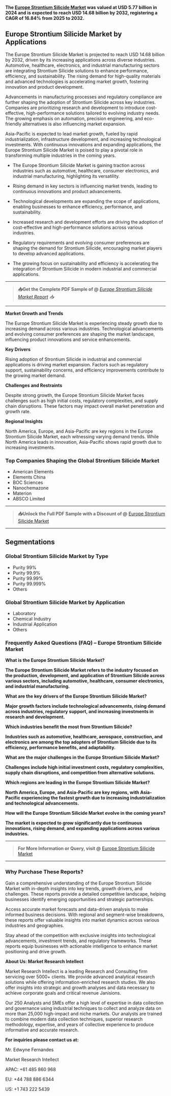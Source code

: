 <p><strong>The <a href="https://www.marketresearchintellect.com/download-sample/?rid=941098&amp;utm_source=Pulse-April-Europe&amp;utm_medium=852">Europe Strontium Silicide Market</a> was valued at USD 5.77 billion in 2024 and is expected to reach USD 14.68 billion by 2032, registering a CAGR of 16.84% from 2025 to 2032.</strong></p><h2>Europe Strontium Silicide Market by Applications&nbsp;</h2><p><p>The Europe Strontium Silicide Market is projected to reach USD 14.68 billion by 2032, driven by its increasing applications across diverse industries. Automotive, healthcare, electronics, and industrial manufacturing sectors are integrating Strontium Silicide solutions to enhance performance, efficiency, and sustainability. The rising demand for high-quality materials and advanced technologies is accelerating market growth, fostering innovation and product development.</p><p>Advancements in manufacturing processes and regulatory compliance are further shaping the adoption of Strontium Silicide across key industries. Companies are prioritizing research and development to introduce cost-effective, high-performance solutions tailored to evolving industry needs. The growing emphasis on automation, precision engineering, and eco-friendly alternatives is also influencing market expansion.</p><p>Asia-Pacific is expected to lead market growth, fueled by rapid industrialization, infrastructure development, and increasing technological investments. With continuous innovations and expanding applications, the Europe Strontium Silicide Market is poised to play a pivotal role in transforming multiple industries in the coming years.</p></p><ul><li><p>The Europe Strontium Silicide Market is gaining traction across industries such as automotive, healthcare, consumer electronics, and industrial manufacturing, highlighting its versatility.</p></li><li><p>Rising demand in key sectors is influencing market trends, leading to continuous innovations and product advancements.</p></li><li><p>Technological developments are expanding the scope of applications, enabling businesses to enhance efficiency, performance, and sustainability.</p></li><li><p>Increased research and development efforts are driving the adoption of cost-effective and high-performance solutions across various industries.</p></li><li><p>Regulatory requirements and evolving consumer preferences are shaping the demand for Strontium Silicide, encouraging market players to develop advanced applications.</p></li><li><p>The growing focus on sustainability and efficiency is accelerating the integration of Strontium Silicide in modern industrial and commercial applications.</p></li></ul><hr /><blockquote><p><strong><span class="font-[700]">📥Get the Complete PDF Sample of @ </span></strong><em><span class="font-[700]"><a href="https://www.marketresearchintellect.com/download-sample/?rid=941098&amp;utm_source=Pulse-April-Europe&amp;utm_medium=852" target="_blank" data-tracking-control-name="article-ssr-frontend-pulse_little-text-block" data-tracking-will-navigate="" data-test-link="">Europe Strontium Silicide Market Report</a>&nbsp;📥</span></em></p></blockquote><hr /><p class="" data-start="77" data-end="360"><strong data-start="77" data-end="105">Market Growth and Trends</strong></p><p class="" data-start="77" data-end="360">The Europe Strontium Silicide Market is experiencing steady growth due to increasing demand across various industries. Technological advancements and evolving consumer preferences are shaping the market landscape, influencing product innovations and service enhancements.</p><p class="" data-start="362" data-end="606"><strong data-start="362" data-end="377">Key Drivers</strong></p><p class="" data-start="362" data-end="606">Rising adoption of Strontium Silicide in industrial and commercial applications is driving market expansion. Factors such as regulatory support, sustainability concerns, and efficiency improvements contribute to the growing market demand.</p><p class="" data-start="608" data-end="849"><strong data-start="608" data-end="637">Challenges and Restraints</strong></p><p class="" data-start="608" data-end="849">Despite strong growth, the Europe Strontium Silicide Market faces challenges such as high initial costs, regulatory complexities, and supply chain disruptions. These factors may impact overall market penetration and growth rate.</p><p class="" data-start="851" data-end="1095"><strong data-start="851" data-end="872">Regional Insights</strong></p><p class="" data-start="851" data-end="1095">North America, Europe, and Asia-Pacific are key regions in the Europe Strontium Silicide Market, each witnessing varying demand trends. While North America leads in innovation, Asia-Pacific shows rapid growth due to increasing investments.</p><p><h3>Top Companies Shaping the Global Strontium Silicide Market </h3><ul><li>American Elements</li><li>Elements China</li><li>BOC Sciences</li><li>Nanochemazone</li><li>Materion</li><li>ABSCO Limited</li></ul></p><hr /><blockquote><p><strong>📥Unlock the Full PDF Sample with a Discount of @</strong> <a href="https://www.marketresearchintellect.com/ask-for-discount/?rid=941098&amp;utm_source=Pulse-April-Europe&amp;utm_medium=852">Europe Strontium Silicide Market</a></p></blockquote><hr /><p><h2>Segmentations</h2><h3>Global Strontium Silicide Market by Type</h3><ul><li>Purity 99%</li><li>Purity 99.9%</li><li>Purity 99.99%</li><li>Purity 99.999%</li><li>Others</li></ul><h3>Global Strontium Silicide Market by Application</h3><ul><li>Laboratory</li><li>Chemical Industry</li><li>Industrial Application</li><li>Others</li></ul></p><h3><strong>Frequently Asked Questions (FAQ) &ndash; Europe Strontium Silicide Market</strong></h3><p><strong>What is the Europe Strontium Silicide Market?</strong></p><p><strong>The Europe Strontium Silicide Market refers to the industry focused on the production, development, and application of Strontium Silicide across various sectors, including automotive, healthcare, consumer electronics, and industrial manufacturing.</strong></p><p><strong>What are the key drivers of the Europe Strontium Silicide Market?</strong></p><p><strong>Major growth factors include technological advancements, rising demand across industries, regulatory support, and increasing investments in research and development.</strong></p><p><strong>Which industries benefit the most from Strontium Silicide?</strong></p><p><strong>Industries such as automotive, healthcare, aerospace, construction, and electronics are among the top adopters of Strontium Silicide due to its efficiency, performance benefits, and adaptability.</strong></p><p><strong>What are the major challenges in the Europe Strontium Silicide Market?</strong></p><p><strong>Challenges include high initial investment costs, regulatory complexities, supply chain disruptions, and competition from alternative solutions.</strong></p><p><strong>Which regions are leading in the Europe Strontium Silicide Market?</strong></p><p><strong>North America, Europe, and Asia-Pacific are key regions, with Asia-Pacific experiencing the fastest growth due to increasing industrialization and technological advancements.</strong></p><p><strong>How will the Europe Strontium Silicide Market evolve in the coming years?</strong></p><p><strong>The market is expected to grow significantly due to continuous innovations, rising demand, and expanding applications across various industries.</strong></p><hr /><blockquote><p><span class="font-[700]"><strong>For More Information or Query, visit&nbsp;@</strong>&nbsp;</span><span class="font-[700]"><a href="https://www.marketresearchintellect.com/product/global-strontium-silicide-market/?utm_source=Linkedin&utm_medium=852" target="_blank" data-tracking-control-name="article-ssr-frontend-pulse_little-text-block" data-tracking-will-navigate="" data-test-link="">Europe Strontium Silicide Market</a></span></p></blockquote><hr /><h3><strong data-start="0" data-end="31">Why Purchase These Reports?</strong></h3><p class="" data-start="35" data-end="297">Gain a comprehensive understanding of the Europe Strontium Silicide Market with in-depth insights into key trends, growth drivers, and challenges. These reports provide a detailed competitive landscape, helping businesses identify emerging opportunities and strategic partnerships.</p><p class="" data-start="299" data-end="540">Access accurate market forecasts and data-driven analysis to make informed business decisions. With regional and segment-wise breakdowns, these reports offer valuable insights into market dynamics across various industries and geographies.</p><p class="" data-start="542" data-end="784">Stay ahead of the competition with exclusive insights into technological advancements, investment trends, and regulatory frameworks. These reports equip businesses with actionable intelligence to enhance market positioning and drive growth.</p><p><strong><span class="font-[700]">About Us: Market Research Intellect</span></strong></p><p><span class="">Market Research Intellect is a leading Research and Consulting firm servicing over 5000+ clients. We provide advanced analytical research solutions while offering information-enriched research studies.&nbsp;</span>We also offer insights into strategic and growth analyses and data necessary to achieve corporate goals and critical revenue Janisions.</p><p><span class="">Our 250 Analysts and SMEs offer a high level of expertise in data collection and governance using industrial techniques to collect and analyze data on more than 25,000 high-impact and niche markets. Our analysts are trained to combine modern data collection techniques, superior research methodology, expertise, and years of collective experience to produce informative and accurate research.</span></p><p><strong>For inquiries please contact us at:</strong></p><p>Mr. Edwyne Fernandes</p><p>Market Research Intellect</p><p>APAC: +61 485 860 968</p><p>EU: +44 788 886 6344</p><p>US: +1 743 222 5439</p>